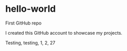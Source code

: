 # hello-world
First GitHub repo

I created this GitHub account to showcase my projects.

Testing, testing, 1, 2, 27
